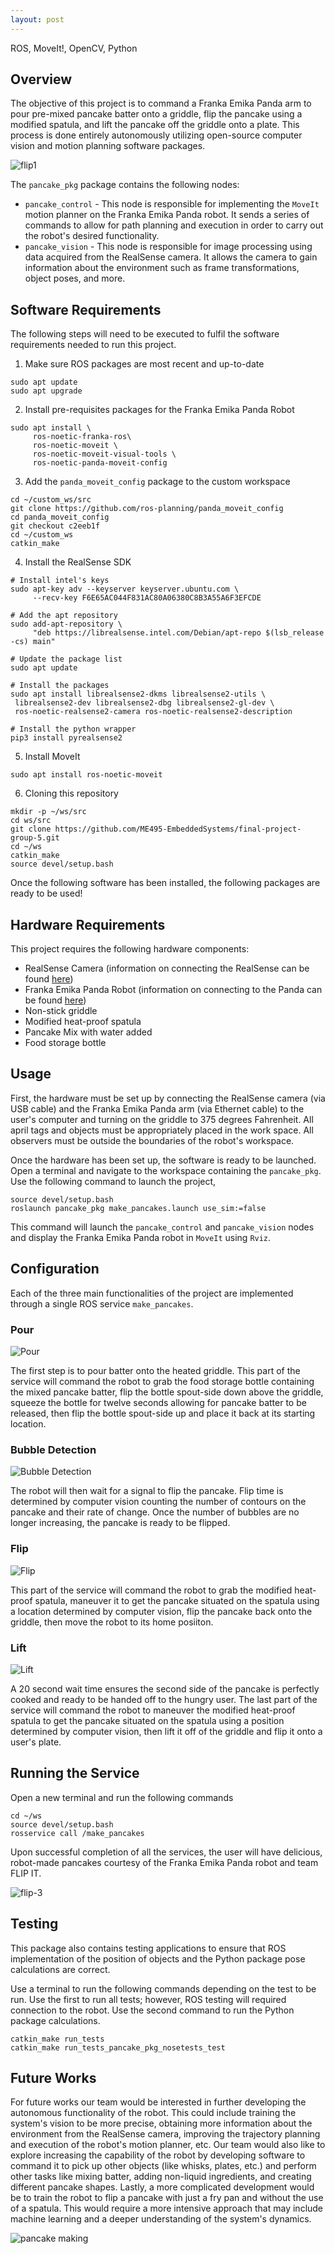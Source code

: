 ```yaml
---
layout: post
---
```

ROS, MoveIt!, OpenCV, Python

## Overview
The objective of this project is to command a Franka Emika Panda arm to pour pre-mixed pancake batter onto a griddle, flip the pancake using a modified spatula, and lift the pancake off the griddle onto a plate. This process is done entirely autonomously utilizing open-source computer vision and motion planning software packages.

![flip1](/files/flip-it/flip-1.gif)

The `pancake_pkg` package contains the following nodes:
* `pancake_control` - This node is responsible for implementing the `MoveIt` motion planner on the Franka Emika Panda robot. It sends a series of commands to allow for path planning and execution in order to carry out the robot's desired functionality.
* `pancake_vision` - This node is responsible for image processing using data acquired from the RealSense camera. It allows the camera to gain information about the environment such as frame transformations, object poses, and more.

## Software Requirements
The following steps will need to be executed to fulfil the software requirements needed to run this project.

1. Make sure ROS packages are most recent and up-to-date
```
sudo apt update
sudo apt upgrade
```
2. Install pre-requisites packages for the Franka Emika Panda Robot
```
sudo apt install \
     ros-noetic-franka-ros\
     ros-noetic-moveit \
     ros-noetic-moveit-visual-tools \
     ros-noetic-panda-moveit-config
```
3. Add the `panda_moveit_config` package to the custom workspace
```
cd ~/custom_ws/src
git clone https://github.com/ros-planning/panda_moveit_config 
cd panda_moveit_config
git checkout c2eeb1f
cd ~/custom_ws
catkin_make
```
4. Install the RealSense SDK
```
# Install intel's keys
sudo apt-key adv --keyserver keyserver.ubuntu.com \
     --recv-key F6E65AC044F831AC80A06380C8B3A55A6F3EFCDE

# Add the apt repository
sudo add-apt-repository \
     "deb https://librealsense.intel.com/Debian/apt-repo $(lsb_release -cs) main"

# Update the package list
sudo apt update

# Install the packages
sudo apt install librealsense2-dkms librealsense2-utils \
 librealsense2-dev librealsense2-dbg librealsense2-gl-dev \
 ros-noetic-realsense2-camera ros-noetic-realsense2-description

# Install the python wrapper
pip3 install pyrealsense2
```
5. Install MoveIt
```
sudo apt install ros-noetic-moveit
```
6. Cloning this repository
```
mkdir -p ~/ws/src
cd ws/src
git clone https://github.com/ME495-EmbeddedSystems/final-project-group-5.git
cd ~/ws
catkin_make
source devel/setup.bash
```
Once the following software has been installed, the following packages are ready to be used!

## Hardware Requirements
This project requires the following hardware components:
* RealSense Camera (information on connecting the RealSense can be found [here](https://nu-msr.github.io/me495_site/realsense.html))
* Franka Emika Panda Robot (information on connecting to the Panda can be found [here](https://nu-msr.github.io/me495_site/franka.html))
* Non-stick griddle
* Modified heat-proof spatula
* Pancake Mix with water added
* Food storage bottle

## Usage
First, the hardware must be set up by connecting the RealSense camera (via USB cable) and the Franka Emika Panda arm (via Ethernet cable) to the user's computer and turning on the griddle to 375 degrees Fahrenheit. All april tags and objects must be appropriately placed in the work space. All observers must be outside the boundaries of the robot's workspace.

Once the hardware has been set up, the software is ready to be launched. Open a terminal and navigate to the workspace containing the `pancake_pkg`. Use the following command to launch the project,
```
source devel/setup.bash
roslaunch pancake_pkg make_pancakes.launch use_sim:=false
```
This command will launch the `pancake_control` and `pancake_vision` nodes and display the Franka Emika Panda robot in `MoveIt` using `Rviz`. 

## Configuration

Each of the three main functionalities of the project are implemented through a single ROS service `make_pancakes`. 

### Pour

![Pour](/files/flip-it/pour.gif)

The first step is to pour batter onto the heated griddle. This part of the service will command the robot to grab the food storage bottle containing the mixed pancake batter, flip the bottle spout-side down above the griddle, squeeze the bottle for twelve seconds allowing for pancake batter to be released, then flip the bottle spout-side up and place it back at its starting location.

### Bubble Detection

![Bubble Detection](/files/flip-it/bubble_detection.gif)

The robot will then wait for a signal to flip the pancake. Flip time is determined by computer vision counting the number of contours on the pancake and their rate of change. Once the number of bubbles are no longer increasing, the pancake is ready to be flipped. 

### Flip

![Flip](/files/flip-it/flip.gif)

This part of the service will command the robot to grab the modified heat-proof spatula, maneuver it to get the pancake situated on the spatula using a location determined by computer vision, flip the pancake back onto the griddle, then move the robot to its home posiiton.

### Lift

![Lift](/files/flip-it/lift.gif)

A 20 second wait time ensures the second side of the pancake is perfectly cooked and ready to be handed off to the hungry user. The last part of the service will command the robot to maneuver the modified heat-proof spatula to get the pancake situated on the spatula using a position determined by computer vision, then lift it off of the griddle and flip it onto a user's plate.

## Running the Service
Open a new terminal and run the following commands
```
cd ~/ws
source devel/setup.bash
rosservice call /make_pancakes
```
Upon successful completion of all the services, the user will have delicious, robot-made pancakes courtesy of the Franka Emika Panda robot and team FLIP IT. 

![flip-3](/files/flip-it/flip-3.gif)

## Testing
This package also contains testing applications to ensure that ROS implementation of the position of objects and the Python package pose calculations are correct. 

Use a terminal to run the following commands depending on the test to be run. Use the first to run all tests; however, ROS testing will required connection to the robot. Use the second command to run the Python package calculations.
```
catkin_make run_tests
catkin_make run_tests_pancake_pkg_nosetests_test
```

## Future Works
For future works our team would be interested in further developing the autonomous functionality of the robot. This could include training the system's vision to be more precise, obtaining more information about the environment from the RealSense camera, improving the trajectory planning and execution of the robot's motion planner, etc. Our team would also like to explore increasing the capability of the robot by developing software to command it to pick up other objects (like whisks, plates, etc.) and perform other tasks like mixing batter, adding non-liquid ingredients, and creating different pancake shapes. Lastly, a more complicated development would be to train the robot to flip a pancake with just a fry pan and without the use of a spatula. This would require a more intensive approach that may include machine learning and a deeper understanding of the system's dynamics.


![pancake making](/files/flip-it/pancake_making.gif)
